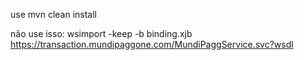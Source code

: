 use
mvn clean install

não use isso:
wsimport -keep -b binding.xjb https://transaction.mundipaggone.com/MundiPaggService.svc?wsdl
